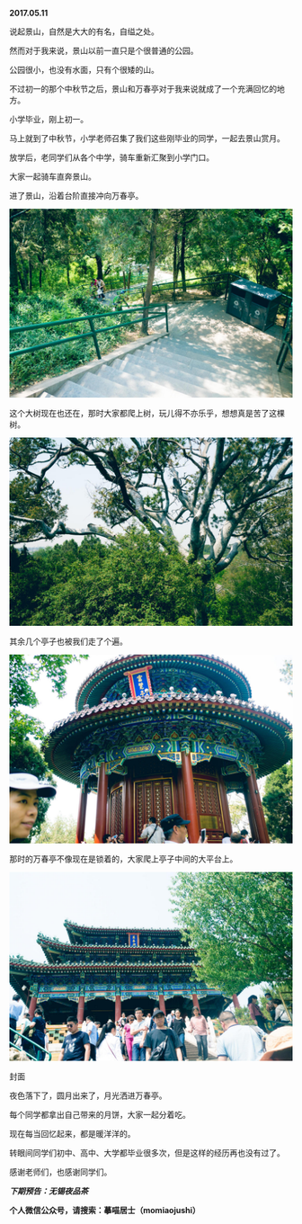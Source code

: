 
          
            
**2017.05.11**

说起景山，自然是大大的有名，自缢之处。

然而对于我来说，景山以前一直只是个很普通的公园。

公园很小，也没有水面，只有个很矮的山。

不过初一的那个中秋节之后，景山和万春亭对于我来说就成了一个充满回忆的地方。

小学毕业，刚上初一。

马上就到了中秋节，小学老师召集了我们这些刚毕业的同学，一起去景山赏月。

放学后，老同学们从各个中学，骑车重新汇聚到小学门口。

大家一起骑车直奔景山。

进了景山，沿着台阶直接冲向万春亭。




![](img/51001-cfec7f969f39ed24.jpg)




这个大树现在也还在，那时大家都爬上树，玩儿得不亦乐乎，想想真是苦了这棵树。




![](img/51001-2a5b7867adbabcd9.jpg)




其余几个亭子也被我们走了个遍。




![](img/51001-290de98baafd9ecd.jpg)




那时的万春亭不像现在是锁着的，大家爬上亭子中间的大平台上。




![](img/51001-4080cbaa0e03bc19.jpg)

封面


夜色落下了，圆月出来了，月光洒进万春亭。

每个同学都拿出自己带来的月饼，大家一起分着吃。

现在每当回忆起来，都是暖洋洋的。

转眼间同学们初中、高中、大学都毕业很多次，但是这样的经历再也没有过了。

感谢老师们，也感谢同学们。


***下期预告：无锡夜品茶***


**个人微信公众号，请搜索：摹喵居士（momiaojushi）**

          
        